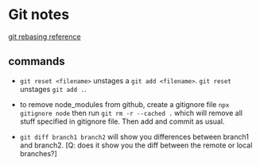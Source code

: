 # Git notes

[git rebasing reference](https://www.git-tower.com/learn/git/ebook/en/desktop-gui/advanced-topics/rebase#start)

## commands

- ```git reset <filename>``` unstages a ```git add <filename>```. 
```git reset``` unstages ```git add .```.

- to remove node_modules from github, create a gitignore file
```npx gitignore node```
then run
```git rm -r --cached .```
which will remove all stuff
specified in gitignore file.
Then add and commit as usual.

- ```git diff branch1 branch2``` will show you differences between branch1 and branch2. [Q: does it show you the diff between the remote or local branches?]